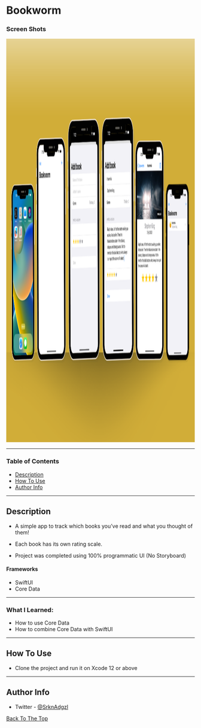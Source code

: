 # Bookworm

### Screen Shots
<img src="https://github.com/SrknAdgzl/Bookworm/blob/main/SS/Mockup.png" width="1920" height="1080">

---

### Table of Contents

- [Description](#description)
- [How To Use](#how-to-use)
- [Author Info](#author-info)

---

## Description

- A simple app to track which books you’ve read and what you thought of them!

- Each book has its own rating scale.

- Project was completed using 100% programmatic UI (No Storyboard)


#### Frameworks

- SwiftUI
- Core Data

---
### What I Learned:
- How to use Core Data
- How to combine Core Data with SwiftUI
---

## How To Use

- Clone the project and run it on Xcode 12 or above
---

## Author Info

- Twitter - [@SrknAdgzl](https://twitter.com/SrknAdgzl)

[Back To The Top](#Bookworm)
